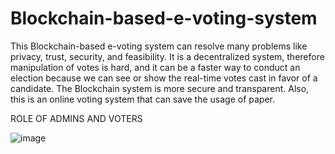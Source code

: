 # Blockchain-based-e-voting-system
This Blockchain-based e-voting system can resolve many problems like privacy, trust, security, and feasibility. It is a decentralized system, therefore manipulation of votes is hard, and it can be a faster way to conduct an election because we can see or show the real-time votes cast in favor of a candidate. The Blockchain system is more secure and transparent. Also, this is an online voting system that can save the usage of paper.

ROLE OF ADMINS AND VOTERS

![image](https://user-images.githubusercontent.com/54415126/132288533-a05fb35c-0f53-4371-97f8-3f262448d740.png)
